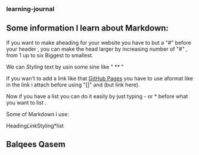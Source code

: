 ### learning-journal
## Some information I learn about Markdown:

If you want to make aheading for your website you have to but a "#" before your header , you can make the head larger by increasing number of "#" , from 1 up to six Biggest to smallest.

We can *Styling* text by usin some sine like " ** "

If you wan't to add a link like that [GitHub Pages](https://help.github.com/en/github/writing-on-github/basic-writing-and-formatting-syntax) you have to use aformat like in the link i attach before using  "[]" and (but link here).

Now if you have a list you can do it easily by just typing - or * before what you want to list .












Some of Markdown i use:

Heading*Link*Styling*list





## Balqees Qasem
